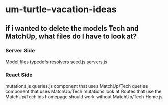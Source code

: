 # um-turtle-vacation-ideas

## if i wanted to delete the models Tech and MatchUp, what files do I have to look at?

### Server Side

Model files
typedefs
resolvers
seed.js
servers.js

### React Side

mutations.js
queries.js
component that uses MatchUp/Tech queries
component that uses MatchUp/Tech mutations
look at Routes that use the MatchUp/Tech ids
homepage should work without MatchUp/Tech Home.js
